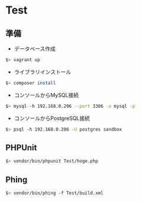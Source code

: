 # Test
## 準備

* データベース作成
```sh
$> vagrant up
```

* ライブラリインストール
```sh
$> composer install
```

* コンソールからMySQL接続
```sh
$> mysql -h 192.168.0.206 --port 3306 -u mysql -p
```

* コンソールからPostgreSQL接続
```sh
$> psql -h 192.168.0.206 -U postgres sandbox
```

## PHPUnit
```sh
$> vendor/bin/phpunit Test/hoge.php

```

## Phing
```sh
$> vendor/bin/phing -f Test/build.xml
```
